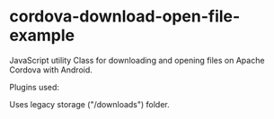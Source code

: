 # cordova-download-open-file-example

JavaScript utility Class for downloading and opening files on Apache Cordova with Android.

Plugins used:
<plugin name="cordova-plugin-android-permissions" source="npm" spec="~0.10.0" />
<plugin name="cordova-plugin-file-transfer" source="npm" spec="~0.5.0" />
<plugin name="cordova-plugin-file" source="npm" spec="~1.3.3" />

Uses legacy storage ("/downloads") folder.

  <edit-config file="app/src/main/AndroidManifest.xml" mode="merge" target="/manifest/application">
      <application android:requestLegacyExternalStorage="true" />
 </edit-config>
